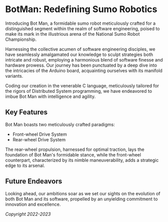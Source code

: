 # BotMan: Redefining Sumo Robotics

Introducing Bot Man, a formidable sumo robot meticulously crafted for a distinguished segment within the realm of software engineering, poised to make its mark in the illustrious arena of the National Sumo Robot Championship.

Harnessing the collective acumen of software engineering disciples, we have seamlessly amalgamated our knowledge to sculpt strategies both intricate and robust, employing a harmonious blend of software finesse and hardware prowess. Our journey has been punctuated by a deep dive into the intricacies of the Arduino board, acquainting ourselves with its manifold variants.

Coding our creation in the venerable C language, meticulously tailored for the rigors of Distributed System programming, we have endeavored to imbue Bot Man with intelligence and agility.

## Key Features

Bot Man boasts two meticulously crafted paradigms:
- Front-wheel Drive System
- Rear-wheel Drive System

The rear-wheel propulsion, harnessed for optimal traction, lays the foundation of Bot Man's formidable stance, while the front-wheel counterpart, characterized by its nimble maneuverability, adds a strategic edge to its arsenal.

## Future Endeavors

Looking ahead, our ambitions soar as we set our sights on the evolution of both Bot Man and its software, propelled by an unyielding commitment to innovation and excellence.

*Copyright 2022-2023*
